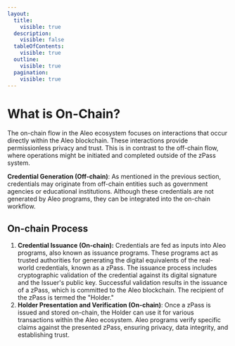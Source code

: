 ```yaml
---
layout:
  title:
    visible: true
  description:
    visible: false
  tableOfContents:
    visible: true
  outline:
    visible: true
  pagination:
    visible: true
---
```


# What is On-Chain?

The on-chain flow in the Aleo ecosystem focuses on interactions that occur directly within the Aleo blockchain. These interactions provide permissionless privacy and trust. This is in contrast to the off-chain flow, where operations might be initiated and completed outside of the zPass system.

**Credential Generation (Off-chain)**: As mentioned in the previous section, credentials may originate from off-chain entities such as government agencies or educational institutions. Although these credentials are not generated by Aleo programs, they can be integrated into the on-chain workflow.

## On-chain Process

1. **Credential Issuance (On-chain):** Credentials are fed as inputs into Aleo programs, also known as issuance programs. These programs act as trusted authorities for generating the digital equivalents of the real-world credentials, known as a zPass. The issuance process includes cryptographic validation of the credential against its digital signature and the Issuer's public key. Successful validation results in the issuance of a zPass, which is committed to the Aleo blockchain. The recipient of the zPass is termed the "Holder."
2. **Holder Presentation and Verification (On-chain)**: Once a zPass is issued and stored on-chain, the Holder can use it for various transactions within the Aleo ecosystem. Aleo programs verify specific claims against the presented zPass, ensuring privacy, data integrity, and establishing trust.
